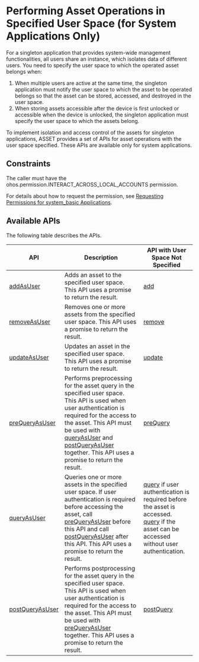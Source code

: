 # Performing Asset Operations in Specified User Space (for System Applications Only)

For a singleton application that provides system-wide management functionalities, all users share an instance, which isolates data of different users. You need to specify the user space to which the operated asset belongs when:

1. When multiple users are active at the same time, the singleton application must notify the user space to which the asset to be operated belongs so that the asset can be stored, accessed, and destroyed in the user space.
2. When storing assets accessible after the device is first unlocked or accessible when the device is unlocked, the singleton application must specify the user space to which the assets belong.

To implement isolation and access control of the assets for singleton applications, ASSET provides a set of APIs for asset operations with the user space specified. These APIs are available only for system applications.

## Constraints

The caller must have the ohos.permission.INTERACT_ACROSS_LOCAL_ACCOUNTS permission.

For details about how to request the permission, see [Requesting Permissions for system_basic Applications](../AccessToken/determine-application-mode.md#requesting-permissions-for-system_basic-applications).

## Available APIs

The following table describes the APIs.

| API| Description| API with User Space Not Specified<br> |
| -------- | -------- | ----------|
| [addAsUser](../../reference/apis-asset-store-kit/js-apis-asset-sys.md#assetaddasuser)              |   Adds an asset to the specified user space. This API uses a promise to return the result.          |  [add](asset-js-add.md)             |
| [removeAsUser](../../reference/apis-asset-store-kit/js-apis-asset-sys.md#assetremoveasuser)              |   Removes one or more assets from the specified user space. This API uses a promise to return the result.          |  [remove](asset-js-remove.md)             |
| [updateAsUser](../../reference/apis-asset-store-kit/js-apis-asset-sys.md#assetupdateasuser)              |   Updates an asset in the specified user space. This API uses a promise to return the result.          |  [update](asset-js-update.md)             |
| [preQueryAsUser](../../reference/apis-asset-store-kit/js-apis-asset-sys.md#assetprequeryasuser)              |   Performs preprocessing for the asset query in the specified user space. This API is used when user authentication is required for the access to the asset. This API must be used with [queryAsUser](../../reference/apis-asset-store-kit/js-apis-asset-sys.md#assetqueryasuser) and [postQueryAsUser](../../reference/apis-asset-store-kit/js-apis-asset-sys.md#assetpostqueryasuser) together. This API uses a promise to return the result.          |  [preQuery](asset-js-query-auth.md)             |
| [queryAsUser](../../reference/apis-asset-store-kit/js-apis-asset-sys.md#assetqueryasuser)              |   Queries one or more assets in the specified user space. If user authentication is required before accessing the asset, call [preQueryAsUser](../../reference/apis-asset-store-kit/js-apis-asset-sys.md#assetprequeryasuser) before this API and call [postQueryAsUser](../../reference/apis-asset-store-kit/js-apis-asset-sys.md#assetpostqueryasuser) after this API. This API uses a promise to return the result.          |  [query](asset-js-query-auth.md) if user authentication is required before the asset is accessed.<br>[query](asset-js-query.md) if the asset can be accessed without user authentication.           |
| [postQueryAsUser](../../reference/apis-asset-store-kit/js-apis-asset-sys.md#assetpostqueryasuser)              |   Performs postprocessing for the asset query in the specified user space. This API is used when user authentication is required for the access to the asset. This API must be used with [preQueryAsUser](../../reference/apis-asset-store-kit/js-apis-asset-sys.md#assetprequeryasuser) together. This API uses a promise to return the result.          |  [postQuery](asset-js-query-auth.md)            |
